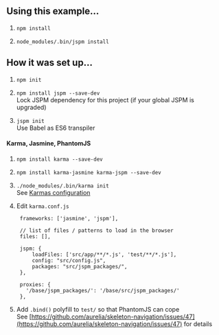 Using this example...
-------------

1. `npm install`

2. `node_modules/.bin/jspm install`


How it was set up...
--------------------

1. `npm init`

2. `npm install jspm --save-dev`  
Lock JSPM dependency for this project (if your global JSPM is upgraded)

3. `jspm init`  
Use Babel as ES6 transpiler

#### Karma, Jasmine, PhantomJS

1. `npm install karma --save-dev`

2. `npm install karma-jasmine karma-jspm --save-dev`

3. `./node_modules/.bin/karma init`  
See [Karmas configuration](http://karma-runner.github.io/0.12/intro/configuration.html)

4. Edit `karma.conf.js`

        frameworks: ['jasmine', 'jspm'],
        
        // list of files / patterns to load in the browser
        files: [],
        
        jspm: {
            loadFiles: ['src/app/**/*.js', 'test/**/*.js'],
            config: "src/config.js",
            packages: "src/jspm_packages/",
        },
        
        proxies: {
          '/base/jspm_packages/': '/base/src/jspm_packages/'
        },

5. Add `.bind()` polyfill to `test/` so that PhantomJS can cope  
See [https://github.com/aurelia/skeleton-navigation/issues/47](https://github.com/aurelia/skeleton-navigation/issues/47) for details

